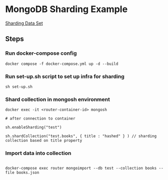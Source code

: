 # MongoDB Sharding Example

[Sharding Data Set](./data/books.json)

## Steps

### Run docker-compose config

```shell
docker compose -f docker-compose.yml up -d --build
```

### Run set-up.sh script to set up infra for sharding

```shell
sh set-up.sh
```

### Shard collection in mongosh environment

```shell
docker exec -it <router-container-id> mongosh

# after connection to container

sh.enableSharding("test")

sh.shardCollection("test.books", { title : "hashed" } ) // sharding collection based on title property
```

### Import data into collection

```shell

docker-compose exec router mongoimport --db test --collection books --file books.json
```

